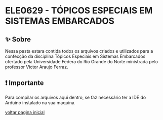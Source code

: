 # ELE0629 - TÓPICOS ESPECIAIS EM SISTEMAS EMBARCADOS

## :sparkles: Sobre 

Nessa pasta estara contida todos os arquivos criados e utilizados para a confecção da disciplina Tópicos Especiais em Sistemas Embarcados ofertado pela Universidade Federa do Rio Grande do Norte ministrada pelo professor Victor Araujo Ferraz.

## :exclamation: Importante

Para compilar os arquivos aqui dentro, se faz necessário ter a IDE do Arduino instalado na sua maquina.

[voltar pagina inicial](../README.md)